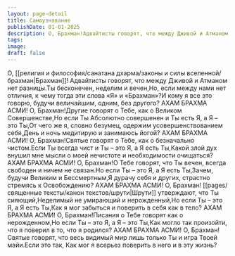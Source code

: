 ```yaml
---
layout: page-detail
title: Самоузнавание
publishDate: 01-01-2025
description: О, Брахман!Адвайтисты говорят, что между Дживой и Атманом нет разницы.Ты бесконечен, неделим и вечен,Но, если между нами нет отличия, к чему тогда эти слова «Я» и «Брахман»?И кому я все это говорю, будучи величайшим, одним, без другого?  АХАМ БРАХМА АСМИ!
tags:
image:
draft: false
---
```

О, [[религия и философия/санатана дхарма/законы и силы вселенной/брахман|Брахман]]! Адвайтисты говорят, что между Дживой и Атманом нет разницы.Ты бесконечен, неделим и вечен,Но, если между нами нет отличия, к чему тогда эти слова «Я» и «Брахман»?И кому я все это говорю, будучи величайшим, одним, без другого?  АХАМ БРАХМА АСМИ!  О, Брахман!Другие говорят о Тебе, как о Великом Совершенстве,Но если Ты Абсолютно совершенен и Ты есть Я, а Я – это Ты,От чего же я, словно безумец, одержим усовершенствованием себя,День и ночь медитирую и занимаюсь йогой?  АХАМ БРАХМА АСМИ!  О, Брахман!Святые говорят о Тебе, как о безначально чистом.Если Ты всегда чист и Ты – это Я, а Я есть Ты,Какой злой дух внушил мне мысли о моей нечистоте и необходимости очищаться?  АХАМ БРАХМА АСМИ!  О, Брахман!О Тебе говорят, что Ты вечен, всегда свободен и ничем не связан.Но если Ты – это Я, а Я есть Ты,Зачем, будучи Великим и Бессмертным,Я дурачу себя и других, страстно стремясь к Освобождению?  АХАМ БРАХМА АСМИ!  О, Брахман! [[pages/священные тексты/канон текстов/шрути|Шрути]] утверждают, что Ты сияющий,Неделимый не умирающий и нерожденный,Но если Ты – это Я, а Я есть Ты,Как я мог забыться и поверить в себя как в тело?  АХАМ БРАХМА АСМИ!  О, Брахман!Писания о Тебе говорят как о нерожденном,Но если Ты – это Я, а Я – это Ты,Как могло так произойти, что я поверил в то, что я родился?  АХАМ БРАХМА АСМИ!  О, Брахман!Святые говорят, что весь видимый мир лишь только Ты и игра Твоей майи.Если это так, Как мог я всерьез поверить в него и в эту жизнь?
  
